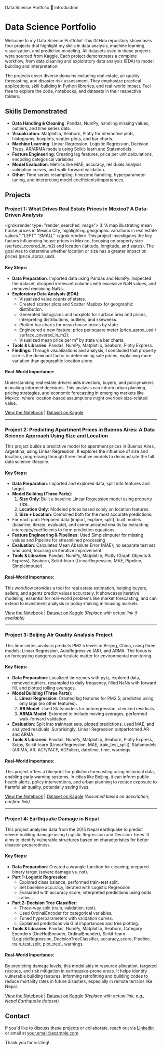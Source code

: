 Data Science Portfolio
👋 Introduction
# Data Science Portfolio

Welcome to my Data Science Portfolio! This GitHub repository showcases four projects that highlight my skills in data analysis, machine learning, visualization, and predictive modeling. All datasets used in these projects were sourced from Kaggle. Each project demonstrates a complete workflow, from data cleaning and exploratory data analysis (EDA) to model building and interpretation.

The projects cover diverse domains including real estate, air quality forecasting, and disaster risk assessment. They emphasize practical applications, skill-building in Python libraries, and real-world impact. Feel free to explore the code, notebooks, and datasets in their respective folders.

## Skills Demonstrated
- **Data Handling & Cleaning**: Pandas, NumPy, handling missing values, outliers, and time series data.
- **Visualization**: Matplotlib, Seaborn, Plotly for interactive plots, histograms, boxplots, scatter plots, and bar charts.
- **Machine Learning**: Linear Regression, Logistic Regression, Decision Trees, AR/ARMA models using Scikit-learn and Statsmodels.
- **Feature Engineering**: Creating lag features, price per unit calculations, encoding categorical variables.
- **Model Evaluation**: Metrics like MAE, accuracy, residuals analysis, validation curves, and walk-forward validation.
- **Other**: Time series resampling, timezone handling, hyperparameter tuning, and interpreting model coefficients/importances.

## Projects
### Project 1: What Drives Real Estate Prices in Mexico? A Data-Driven Analysis
<grok:render type="render_searched_image">
<argument name="image_id">3</argument>
<argument name="caption">"A map illustrating mean house prices in Mexico City, highlighting geographic variations in real estate values."</argument>
<argument name="align">"LEFT"</argument>
<argument name="size">"SMALL"</argument>
</grok:render>
This project investigates the key factors influencing house prices in Mexico, focusing on property size (surface_covered_in_m2) and location (latitude, longitude, and states). The goal was to determine whether location or size has a greater impact on prices (price_aprox_usd).

#### Key Steps:
- **Data Preparation**: Imported data using Pandas and NumPy. Inspected the dataset, dropped irrelevant columns with excessive NaN values, and removed remaining NaNs.
- **Exploratory Data Analysis (EDA)**: 
  - Visualized value counts of states.
  - Created scatter plots and Scatter Mapbox for geographic distribution.
  - Generated histograms and boxplots for surface area and prices, interpreting distributions, outliers, and skewness.
  - Plotted bar charts for mean house prices by state.
  - Engineered a new feature: price per square meter (price_aprox_usd / surface_covered_in_m2).
  - Visualized mean price per m² by state via bar charts.
- **Tools & Libraries**: Pandas, NumPy, Matplotlib, Seaborn, Plotly Express.
- **Findings**: Through visualizations and analysis, I concluded that property size is the dominant factor in determining sale prices, explaining more variation than geographic location alone.

#### Real-World Importance:
Understanding real estate drivers aids investors, buyers, and policymakers in making informed decisions. This analysis can inform urban planning, pricing strategies, and economic forecasting in emerging markets like Mexico, where location-based assumptions might overlook size-related value.

[View the Notebook](project1/notebook.ipynb) | [Dataset on Kaggle](https://www.kaggle.com/datasets/masoosali/mexico-real-estate)

---

### Project 2: Predicting Apartment Prices in Buenos Aires: A Data Science Approach Using Size and Location




This project builds a predictive model for apartment prices in Buenos Aires, Argentina, using Linear Regression. It explores the influence of size and location, progressing through three iterative models to demonstrate the full data science lifecycle.

#### Key Steps:
- **Data Preparation**: Imported and explored data, split into features and target.
- **Model Building (Three Parts)**:
  1. **Size Only**: Built a baseline Linear Regression model using property size.
  2. **Location Only**: Modeled prices based solely on location features.
  3. **Size + Location**: Combined both for the most accurate predictions.
- For each part: Prepared data (import, explore, split), built models (baseline, iterate, evaluate), and communicated results by extracting intercepts/coefficients to form prediction equations.
- **Feature Engineering & Pipelines**: Used SimpleImputer for missing values and Pipeline for streamlined processing.
- **Evaluation**: Calculated Mean Absolute Error (MAE); no separate test set was used, focusing on iterative improvement.
- **Tools & Libraries**: Pandas, NumPy, Matplotlib, Plotly (Graph Objects & Express), Seaborn, Scikit-learn (LinearRegression, MAE, Pipeline, SimpleImputer).

#### Real-World Importance:
This workflow provides a tool for real estate estimation, helping buyers, sellers, and agents predict values accurately. It showcases iterative modeling, essential for real-world problems like market forecasting, and can extend to investment analysis or policy-making in housing markets.

[View the Notebook](project2/notebook.ipynb) | [Dataset on Kaggle](https://www.kaggle.com/datasets/undefined) *(Replace with actual link if available)*

---

### Project 3: Beijing Air Quality Analysis Project




This time series analysis predicts PM2.5 levels in Beijing, China, using three models: Linear Regression, AutoRegressive (AR), and ARMA. The focus is on forecasting dangerous particulate matter for environmental monitoring.

#### Key Steps:
- **Data Preparation**: Localized timezones with pytz, explored data, removed outliers, resampled to daily frequency, filled NaNs with forward fill, and plotted rolling averages.
- **Model Building (Three Parts)**:
  1. **Linear Regression**: Created lag features for PM2.5; predicted using only lags (no other features).
  2. **AR Model**: Used Statsmodels for autoregression, checked residuals.
  3. **ARMA Model**: Extended to include moving averages, performed walk-forward validation.
- **Evaluation**: Split into train/test sets, plotted predictions, used MAE, and analyzed residuals. Surprisingly, Linear Regression outperformed AR and ARMA.
- **Tools & Libraries**: Pandas, NumPy, Matplotlib, Seaborn, Plotly Express, Scipy, Scikit-learn (LinearRegression, MAE, train_test_split), Statsmodels (ARIMA, AR, ACF/PACF, ADFuller), datetime, time, warnings.

#### Real-World Importance:
This project offers a blueprint for pollution forecasting using historical data, enabling early warning systems. In cities like Beijing, it can inform public health alerts, policy interventions, and urban planning to reduce exposure to harmful air quality, potentially saving lives.

[View the Notebook](project3/notebook.ipynb) | [Dataset on Kaggle](https://www.kaggle.com/datasets/uciml/pm25-data-for-five-chinese-cities) *(Assumed based on description; confirm link)*

---

### Project 4: Earthquake Damage in Nepal




This project analyzes data from the 2015 Nepal earthquake to predict severe building damage using Logistic Regression and Decision Trees. It aims to identify vulnerable structures based on characteristics for better disaster preparedness.

#### Key Steps:
- **Data Preparation**: Created a wrangle function for cleaning; prepared binary target (severe damage vs. not).
- **Part 1: Logistic Regression**:
  - Explored class balance, performed train-test split.
  - Set baseline accuracy, iterated with Logistic Regression.
  - Evaluated with accuracy score; interpreted predictions using odds ratios.
- **Part 2: Decision Tree Classifier**:
  - Three-way split (train, validation, test).
  - Used OrdinalEncoder for categorical variables.
  - Tuned hyperparameters with validation curves.
  - Explained predictions via Gini importances and tree plotting.
- **Tools & Libraries**: Pandas, NumPy, Matplotlib, Seaborn, Category Encoders (OneHotEncoder, OrdinalEncoder), Scikit-learn (LogisticRegression, DecisionTreeClassifier, accuracy_score, Pipeline, train_test_split, plot_tree), warnings.

#### Real-World Importance:
By predicting damage levels, this model aids in resource allocation, targeted rescues, and risk mitigation in earthquake-prone areas. It helps identify vulnerable building features, informing retrofitting and building codes to reduce mortality rates in future disasters, especially in remote terrains like Nepal.

[View the Notebook](project4/notebook.ipynb) | [Dataset on Kaggle](https://www.kaggle.com/datasets/undefined) *(Replace with actual link, e.g., Nepal Earthquake dataset)*

## Contact
If you'd like to discuss these projects or collaborate, reach out via [LinkedIn](https://www.linkedin.com/in/your-profile) or email at your.email@example.com.

Thank you for visiting!
